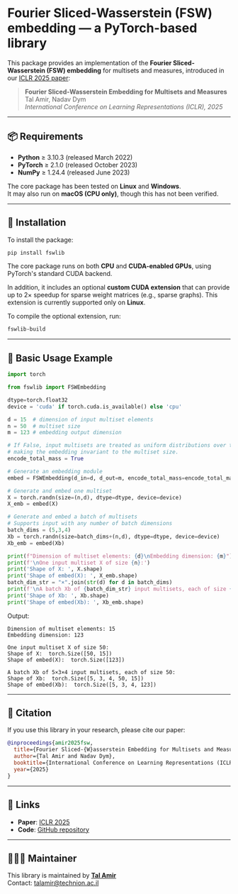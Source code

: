 # Fourier Sliced-Wasserstein (FSW) embedding — a PyTorch-based library

This package provides an implementation of the **Fourier Sliced-Wasserstein (FSW) embedding** for multisets and measures, introduced in our [ICLR 2025 paper](https://iclr.cc/virtual/2025/poster/30562):

> **Fourier Sliced-Wasserstein Embedding for Multisets and Measures**  
> Tal Amir, Nadav Dym  
> *International Conference on Learning Representations (ICLR), 2025*

---

## 📦 Requirements

- **Python** ≥ 3.10.3 (released March 2022)  
- **PyTorch** ≥ 2.1.0 (released October 2023)  
- **NumPy** ≥ 1.24.4 (released June 2023)  
  
The core package has been tested on **Linux** and **Windows**.  
It may also run on **macOS (CPU only)**, though this has not been verified.  


---

## 🔧 Installation

To install the package:

```bash
pip install fswlib
```

The core package runs on both **CPU** and **CUDA-enabled GPUs**, using PyTorch's standard CUDA backend.  

In addition, it includes an optional **custom CUDA extension** that can provide up to 2× speedup for sparse weight matrices (e.g., sparse graphs). This extension is currently supported only on **Linux**.

  
To compile the optional extension, run:

```bash
fswlib-build
```


---

## 📘 Basic Usage Example

```python
import torch

from fswlib import FSWEmbedding

dtype=torch.float32
device = 'cuda' if torch.cuda.is_available() else 'cpu'

d = 15  # dimension of input multiset elements
n = 50  # multiset size
m = 123 # embedding output dimension

# If False, input multisets are treated as uniform distributions over their elements,
# making the embedding invariant to the multiset size.
encode_total_mass = True

# Generate an embedding module
embed = FSWEmbedding(d_in=d, d_out=m, encode_total_mass=encode_total_mass, device=device, dtype=dtype)

# Generate and embed one multiset
X = torch.randn(size=(n,d), dtype=dtype, device=device)
X_emb = embed(X)

# Generate and embed a batch of multisets
# Supports input with any number of batch dimensions
batch_dims = (5,3,4)
Xb = torch.randn(size=batch_dims+(n,d), dtype=dtype, device=device)
Xb_emb = embed(Xb)

print(f"Dimension of multiset elements: {d}\nEmbedding dimension: {m}")
print(f'\nOne input multiset X of size {n}:')
print('Shape of X: ', X.shape)
print('Shape of embed(X): ', X_emb.shape)
batch_dim_str = "×".join(str(d) for d in batch_dims)
print(f'\nA batch Xb of {batch_dim_str} input multisets, each of size {n}: ')
print('Shape of Xb: ', Xb.shape)
print('Shape of embed(Xb): ', Xb_emb.shape)
```

Output:
```
Dimension of multiset elements: 15
Embedding dimension: 123

One input multiset X of size 50:
Shape of X:  torch.Size([50, 15])
Shape of embed(X):  torch.Size([123])

A batch Xb of 5×3×4 input multisets, each of size 50:
Shape of Xb:  torch.Size([5, 3, 4, 50, 15])
Shape of embed(Xb):  torch.Size([5, 3, 4, 123])
```

---

## 📄 Citation

If you use this library in your research, please cite our paper:

```bibtex
@inproceedings{amir2025fsw,
  title={Fourier Sliced-{W}asserstein Embedding for Multisets and Measures},
  author={Tal Amir and Nadav Dym},
  booktitle={International Conference on Learning Representations (ICLR)},
  year={2025}
}
```

---

## 🔗 Links

- **Paper**: [ICLR 2025](https://iclr.cc/virtual/2025/poster/30562)  
- **Code**: [GitHub repository](https://github.com/tal-amir/fswlib)

---

## 👨🏻‍🔧 Maintainer

This library is maintained by [**Tal Amir**](https://tal-amir.github.io)  
Contact: [talamir@technion.ac.il](mailto:talamir@technion.ac.il)

